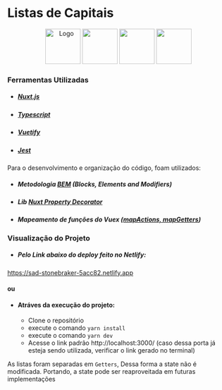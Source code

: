 # Listas de Capitais

<p align="center">
  <img src="https://seeklogo.com/images/N/nuxt-logo-5EF50E1ABD-seeklogo.com.png" alt="Logo" width="80" height="80">
  <img src="https://upload.wikimedia.org/wikipedia/commons/thumb/4/4c/Typescript_logo_2020.svg/1200px-Typescript_logo_2020.svg.png" width="80px" height="80px"/>
  <img src="https://cdn.vuetifyjs.com/images/logos/vuetify-logo-300.png" width="80px" height="80px"/>
  <img src="https://cdn.freebiesupply.com/logos/large/2x/jest-logo-png-transparent.png" width="80px" height="80px"/>
</p>


### Ferramentas Utilizadas

- ##### [Nuxt.js](https://nuxtjs.org/)
- ##### [Typescript](https://typescript.nuxtjs.org/)
- ##### [Vuetify](https://next.vuetifyjs.com/en/)
- ##### [Jest](https://jestjs.io/)

Para o desenvolvimento e organização do código, foam utilizados:

- ##### Metodologia [BEM](http://getbem.com/introduction/) (Blocks, Elements and Modifiers)
- ##### Lib [Nuxt Property Decorator](https://www.npmjs.com/package/nuxt-property-decorator)
- ##### Mapeamento de funções do Vuex ([mapActions, mapGetters](https://blog.logrocket.com/a-complete-guide-to-mapping-in-vuex/))

### Visualização do Projeto

- ##### Pelo Link abaixo do deploy feito no Netlify:

https://sad-stonebraker-5acc82.netlify.app

#### ou

- #### Atráves da execução do projeto:
  - Clone o repositório
  - execute o comando `yarn install`
  - execute o comando `yarn dev`
  - Acesse o link padrão http://localhost:3000/ (caso dessa porta já esteja sendo utilizada, verificar o link gerado no terminal)

As listas foram separadas em `Getters`, Dessa forma a state não é modificada. Portando, a state pode ser reaproveitada em futuras implementações
